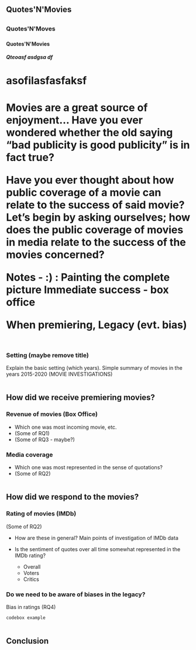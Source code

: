 <h2> Quotes'N'Movies <h2>
<h3> Quotes'N'Moves <h3>
<h4> Quotes'N'Movies <h4>
<h5> Qteoasf asdgsa df <h5>
<h1> asofilasfasfaksf <h1>

Movies are a great source of enjoyment...
Have you ever wondered whether the old saying “bad publicity is good publicity” is in fact true? 

Have you ever thought about how public coverage of a movie can relate to the success of said movie?
Let’s begin by asking ourselves; how does the public coverage of movies in media relate to the success of the movies concerned?


Notes - :) :
Painting the complete picture
Immediate success - box office

When premiering, Legacy (evt. bias)



```markdown
```


### Setting (maybe remove title)

Explain the basic setting (which years). Simple summary of movies in the years 2015-2020 
(MOVIE INVESTIGATIONS)
```markdown
```

## How did we receive premiering movies? 

### Revenue of movies (Box Office)

- Which one was most incoming movie, etc.
- (Some of RQ1)
- (Some of RQ3 - maybe?)

### Media coverage 

- Which one was most represented in the sense of quotations?
- (Some of RQ2)

```markdown
```
## How did we respond to the movies? 

### Rating of movies (IMDb) 
(Some of RQ2)

- How are these in general? Main points of investigation of IMDb data

- Is the sentiment of quotes over all time somewhat represented in the IMDb rating?
   - Overall
   - Voters
   - Critics


### Do we need to be aware of biases in the legacy? 
Bias in ratings
(RQ4)




```markdown
codebox example
```

```markdown
```

## Conclusion
